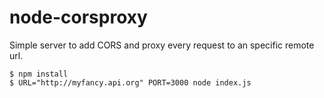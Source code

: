 node-corsproxy
=======

Simple server to add CORS and proxy every request to an specific remote url.

```
$ npm install
$ URL="http://myfancy.api.org" PORT=3000 node index.js
```
